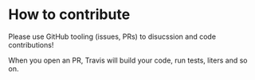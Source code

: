 # How to contribute
Please use GitHub tooling (issues, PRs) to disucssion and code contributions!

When you open an PR, Travis will build your code, run tests, liters and so on.
